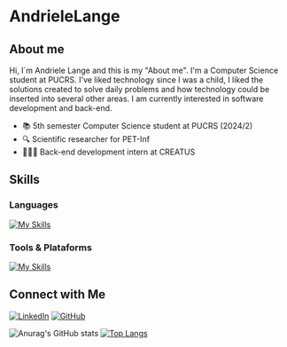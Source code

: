 # AndrieleLange
## About me 
Hi, I´m Andriele Lange and this is my "About me". I'm a Computer Science student at PUCRS. I've liked technology since I was a child, I liked the solutions created to solve daily problems and how technology could be inserted into several other areas. I am currently interested in software development and back-end.

- 📚 5th semester Computer Science student at PUCRS (2024/2)
- 🔍 Scientific researcher for PET-Inf
- 👩🏻‍💻 Back-end development intern at CREATUS
<!---
[![Top Langs](https://github-readme-stats.vercel.app/api/top-langs/?username=anuraghazra&layout=donut)](https://github.com/anuraghazra/github-readme-stats)

--->

<!---
## Languages
Java: intermediate <br />
JavaScript: basic  <br />
C#: basic          <br />
Kotlin: beginner   <br />
--->

## Skills
### Languages
[![My Skills](https://skillicons.dev/icons?i=java,cs&theme=light)](https://skillicons.dev)

### Tools & Plataforms
[![My Skills](https://skillicons.dev/icons?i=unity,vscode,visualstudio,figma&theme=light)](https://skillicons.dev)

<!---
![C#](https://img.shields.io/badge/C%23-000?style=for-the-badge&logo=c-sharp&logoColor=823085)
--->

## Connect with Me
[![LinkedIn](https://img.shields.io/badge/LinkedInd-000?style=for-the-badge&logo=linkedin&logoColor=0E76A8)](https://www.linkedin.com/in/andriele-barc%C3%A9-lange-83923715a/)
[![GitHub](https://img.shields.io/badge/GitHub-000?style=for-the-badge&logo=Github&logoColor=0E76A8)](https://github.com/AndrieleLange)


![Anurag's GitHub stats](https://github-readme-stats.vercel.app/api?username=AndrieleLange&show_icons=true&theme=transparent)
[![Top Langs](https://github-readme-stats.vercel.app/api/top-langs/?username=AndrieleLange&layout=donut&theme=transparent)](https://github.com/anuraghazra/github-readme-stats)
